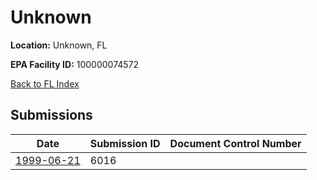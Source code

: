 # Unknown

**Location:** Unknown, FL

**EPA Facility ID:** 100000074572

[Back to FL Index](../../index.md)

## Submissions

| Date | Submission ID | Document Control Number |
|------|--------------|-------------------------|
| [1999-06-21](submissions/6016.md) | 6016 |  |
